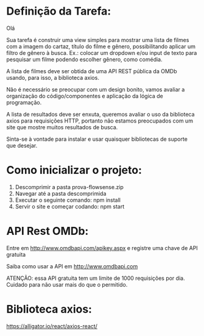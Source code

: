 # Definição da Tarefa:

Olá

Sua tarefa é construir uma view simples para mostrar uma lista de filmes com a imagem do cartaz, título do filme e gênero, possibilitando aplicar um filtro de gênero à busca.
Ex.: colocar um dropdown e/ou input de texto para pesquisar um filme podendo escolher gênero, como comédia. 

A lista de filmes deve ser obtida de uma API REST pública da OMDb usando, para isso, a biblioteca axios.

Não é necessário se preocupar com um design bonito, vamos avaliar a organização do
código/componentes e aplicação da lógica de programação.

A lista de resultados deve ser enxuta, queremos avaliar o uso da biblioteca axios para
requisições HTTP, portanto não estamos preocupados com um site que mostre muitos resultados de busca.

Sinta-se à vontade para instalar e usar quaisquer bibliotecas de suporte que desejar.

# Como inicializar o projeto:

<ol>
  <li>Descomprimir a pasta prova-flowsense.zip</li>
  <li>Navegar até a pasta descomprimida</li>
  <li>Executar o seguinte comando: npm install</li>
  <li>Servir o site e começar codando: npm start</li>
</ol>

# API Rest OMDb:

Entre em http://www.omdbapi.com/apikey.aspx e registre uma chave de API gratuita

Saiba como usar a API em http://www.omdbapi.com

ATENÇÃO: essa API gratuita tem um limite de 1000 requisições por dia. Cuidado para não usar mais do que o permitido.

# Biblioteca axios:

https://alligator.io/react/axios-react/
